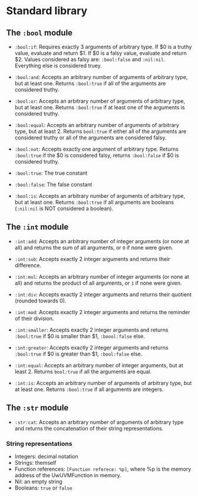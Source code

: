 # Standard library

## The `:bool` module

- `:bool:if`: Requires exactly 3 arguments of arbitrary type. If $0 is a truthy value, evaluate and return $1. If $0 is a falsy value, evaluate and return $2. Values considered as falsy are: `:bool:false` and `:nil:nil`. Everything else is considered truey.

- `:bool:and`: Accepts an arbitrary number of arguments of arbitrary type, but at least one. Returns `:bool:true` if all of the arguments are considered truthy.

- `:bool:or`: Accepts an arbitrary number of arguments of arbitrary type, but at least one. Returns `:bool:true` if at least one of the arguments is considered truthy.

- `:bool:equal`: Accepts an arbitrary number of arguments of arbitrary type, but at least 2. Returns `bool:true` if either all of the arguments are considered truthy or all of the arguments are considered falsy.

- `:bool:not`: Accepts exactly one argument of arbitrary type. Returns `:bool:true` if the $0 is considered falsy, returns `:bool:false` if $0 is considered truthy.

- `:bool:true`: The true constant

- `:bool:false`: The false constant

- `:bool:is`: Accepts an arbitrary number of arguments of arbitrary type, but at least one. Returns `:bool:true` if all arguments are booleans (`:nil:nil` is NOT considered a boolean).

## The `:int` module

- `:int:add`: Accepts an arbitrary number of integer arguments (or none at all) and returns the sum of all arguments, or `0` if none were given.

- `:int:sub`: Accepts exactly 2 integer arguments and returns their difference.

- `:int:mul`: Accepts an arbitrary number of integer arguments (or none at all) and returns the product of all arguments, or `1` if none were given.

- `:int:div`: Accepts exactly 2 integer arguments and returns their quotient (rounded towards 0).

- `:int:mod`: Accepts exactly 2 integer arguments and returns the reminder of their division.

- `:int:smaller`: Accepts exactly 2 integer arguments and returns `:bool:true` if $0 is smaller than $1, `:boool:false` else.

- `:int:greater`: Accepts exactly 2 integer arguments and returns `:bool:true` if $0 is greater than $1, `:bool:false` else.

- `:int:equal`: Accepts an arbitrary number of integer arguments, but at least 2. Returns `bool:true` if all the arguments are equal.

- `:int:is`: Accepts an arbitrary number of arguments of arbitrary type, but at least one. Returns `:bool:true` if all arguments are integers.

## The `:str` module

- `:str:cat`: Accepts an arbitrary number of arguments of arbitrary type and returns the concatenation of their string representations.

### String representations

- Integers: decimal notation
- Strings: themself
- Function references: `[Function referece: %p]`, where %p is the memory address of the UwUVMFunction in memory.
- Nil: an empty string
- Booleans: `true` or `false`
